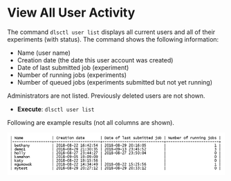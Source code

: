 # View All User Activity

The command `dlsctl user list` displays all current users and all of their experiments (with status). The command shows the following information:

  * Name (user name)
  * Creation date (the date this user account was created)
  * Date of last submitted job (experiment)
  * Number of running jobs (experiments)
  * Number of queued jobs (experiments submitted but not yet running)

Administrators are not listed. Previously deleted users are not shown.

  * **Execute**: `dlsctl user list`

Following are example results (not all columns are shown).

![](images/user_list.png)
